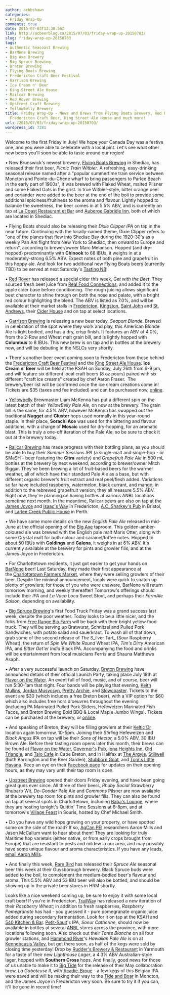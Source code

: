 ```yaml
---
author: acbbshawn
categories:
- Friday Wrap-Up
comments: true
date: 2015-07-03T13:30:56Z
link: http://acbeerblog.ca/2015/07/03/friday-wrap-up-20150703/
slug: friday-wrap-up-20150703
tags:
- Authentic Seacoast Brewing
- BarNone Brewing
- Big Axe Brewery
- Big Spruce Brewing
- Breton Brewing
- Flying Boats Brewing
- Fredericton Craft Beer Festival
- Garrison Brewing
- Ice Cream n' Beer
- King Street Ale House
- Railcar Brewing
- Red Rover Brewing
- Upstreet Craft Brewing
- YellowBelly Brewery
title: Friday Wrap-Up - News and Brews from Flying Boats Brewery, Red Rover, Garrison,
  Fredericton Craft Beer, King Street Ale House and much more!
url: /2015/07/03/friday-wrap-up-20150703/
wordpress_id: 7281
---
```


Welcome to the first Friday in July! We hope your Canada Day was a festive one, and you were able to celebrate with a local pint. Let's see what other new beers you'll soon be able to taste around our region!

• New Brunswick's newest brewery, [Flying Boats Brewing](https://www.facebook.com/pages/Flying-Boats-Brewing/1580598582194710) in Shediac, has released their first beer, _Picnic Train Witbier_. A refreshing, easy-drinking seasonal release named after a "popular summertime train service between Moncton and Pointe-du-Chene wharf to bring passengers to Parlee Beach in the early part of 1900s", it was brewed with Flaked Wheat, malted Pilsner and some Flaked Oats in the grist. In true Witbier-style, bitter orange peel and coriander were added to the beer at the end of the boil to provide some additional spiciness/fruitiness to the aroma and flavour. Lightly hopped to balance the sweetness, the beer comes in at 5.5% ABV, and is currently on tap at [La Coast Restaurant et Bar](https://www.facebook.com/pages/La-Coast-Restaurant-et-bar/223239781149406) and [Auberge Gabrièle Inn](http://www.aubergegabrieleinn.com/main.html), both of which are located in Shediac.

• Flying Boats should also be releasing their _Dixie Clipper IPA_ on tap in the near future. Continuing with the locally-named theme, Dixie Clipper refers to "one of the planes that flew into Shediac Bay during the 1920-30's as a weekly Pan Am flight from New York to Shediac, then onward to Europe and return", according to brewer/owner Marc Melanson. Hopped (and dry-hopped) predominantly with **Chinook** to 68 IBUs, it weighs in at a moderately-strong 6.5% ABV. Expect notes of both pine and grapefruit in this hoppy ale. And look for two additional new Flying Boats beers (currently TBD) to be served at next Saturday's [Tasting NB](https://www.facebook.com/events/1603537679923680/)!

• [Red Rover](http://www.redroverbrew.com/) has released a special cider this week, _Get with the Beet_. They sourced fresh beet juice from [Real Food Connections](http://www.realfoodconnections.ca/), and added it to the apple cider base before conditioning. The rough juicing allows significant beet character to shine through on both the nose and palate, with a bright red colour highlighting the blend. The ABV is listed as 7.0%, and will be available at their market stalls in [Fredericton](http://frederictonfarmersmarket.ca/), [Kingston](https://www.facebook.com/KingstonFarmersMarketNB), [Saint John](http://www.sjcitymarket.ca/main.html) and [St. Andrews](http://standrewsfarmersmarket.com/), their [Cider House](https://www.google.com/maps/place/Red+Rover+Brewing+Company/@45.950815,-66.68566,15z/data=!4m2!3m1!1s0x0:0x83c651056a244ac0?sa=X&ei=6EyVVaLLKtCWyASLh6jIAQ&ved=0CHUQ_BIwCg) and on tap at select locations.

• [Garrison Brewing](http://www.garrisonbrewing.com/) is releasing a new beer today, _Seaport Blonde_. Brewed in celebration of the spot where they work and play, this American Blonde Ale is light bodied, and has a dry, crisp finish. It features an ABV of 4.0%, from the 2-Row and Wheat malt grain bill, and is lightly hopped with **Columbus** to 8 IBUs. This new brew is on tap and in bottles at the brewery now, and will be debuting in the NSLCs very shortly.

• There's another beer event coming soon to Fredericton from those behind the [Fredericton Craft Beer Festival](http://www.frederictoncraftbeerfestival.com/) and the [King Street Ale House](http://thekingstreetalehouse.ca/). **Ice Cream n' Beer** will be held at the KSAH on Sunday, July 26th from 6-9 pm, and will feature six different local craft beers (8 oz pours) paired with six different "craft ice creams" created by chef Aaron Fraser.  The brewery/beer list will be confirmed once the ice cream creations come in! Tickets are $35 (taxes and fee included) and can be purchased now, [online](https://www.eventbrite.ca/e/ice-cream-n-beer-tickets-17604806450).

• [Yellowbelly](http://www.yellowbellybrewery.com/) Brewmaster Liam McKenna has put a different spin on the latest batch of their _YellowBelly Pale Ale_, on now at the brewery. The grain bill is the same, for 4.5% ABV, however McKenna has swapped out the traditional **Nugget** and **Cluster** hops used normally in this year-round staple. In their place, **Sorachi Ace** was used for the bittering and flavour additions, with a charge of **Mosaic** used for dry-hopping, for an aromatic blast. This is truly a one-off iteration of the Pale Ale, so be sure to check it out at the brewery today.

• [Railcar Brewing](http://railcarbrewing.com/) has made progress with their bottling plans, as you should be able to buy their _Summer Sessions IPA_ (a single-malt and single-hop - or SMaSH - beer featuring the **Citra** variety) and _Grapefruit Pale Ale_ in 500 mL bottles at the brewery by next weekend, according to brewer/owner Mitch Biggar. They've been brewing a lot of fruit-based beers for the warmer weather, all of which have their standard Pale Ale as a base, but with different organic brewer's fruit extract and real peel/flesh added. Variations so far have included raspberry, watermelon, black currant, and mango, in addition to the rebrewed grapefruit version; they all measure 5.5% ABV. Right now, they're planning on having bottles at various ANBL locations sometime next month. In the meantime, Railcar beers are also on tap at the [James Joyce](https://www.facebook.com/FoodatTheCrownDowntown) and [Isaac's Way](https://www.facebook.com/pages/Isaacs-Way-Restaurant/106892732679079?fref=ts) in Fredericton, [A.C. Sharkey's Pub](https://www.facebook.com/acsharkeyspub?fref=ts) in Bristol, and [Larlee Creek Public House](https://www.facebook.com/LarleeCreekPublicHouse?fref=ts) in Perth.

• We have some more details on the new _English Pale Ale_ released in mid-June at the official opening of the [Big Axe](https://www.facebook.com/BigAxeBrewery) taproom. This golden-amber-coloured ale was brewed with the English pale malt Maris Otter, along with some Crystal malt for both colour and caramel/toffee notes. Hopped to about 50 IBUs with **Goldings** and **Galena**, it weighs in at 6% ABV. It's currently available at the brewery for pints and growler fills, and at the James Joyce in Fredericton.

• For Charlottetown residents, it just got easier to get your hands on [BarNone](https://www.facebook.com/BarNone.Brewing) beer! Last Saturday, they made their first appearance at the [Charlottetown Farmers Market](http://charlottetownfarmersmarket.weebly.com/), where they were selling growlers of their beer. Despite the minimal announcement, locals were quick to snatch up plenty of growlers; for those of you who were unaware, BarNone will return tomorrow morning, and weekly thereafter! Tomorrow's offerings should include their _IPA_ and _La Vaca Loca_ Sweet Stout, and perhaps their _FarmAle Saison_, depending on availability.

• [Big Spruce Brewing](http://www.bigspruce.ca/)'s first Food Truck Friday was a grand success last week, despite the poor weather. Today looks to be a little nicer, and the folks from [Free Range Bio Farm](http://www.free-range-bio-farm.com/) will be back with their bright yellow food truck. They will be serving up Bratwurst, Schnitzel and Pulled Pork Sandwiches, with potato salad and sauerkraut. To wash all of that down, grab some of the second release of _The_ S_ilver Tart_ (Sour Raspberry Wheat), the return of _Spin Me White Round_ Wheat IPA, _Tim's Dirty_ American IPA, and _Bitter Get'er India_ Black IPA. Accompanying the food and drinks will be entertainment from local musicians Ferris and Shauna Matthews Asaph.

• After a very successful launch on Saturday, [Breton Brewing](http://bretonbrewing.ca/) have announced details of their official Launch Party, taking place July 18th at [Flavor on the Water](http://cbflavor.com/water/). An event full of food, music, and of course, beer will run 5:30-1am that night. Four bands will be playing that evening, [Keith Mullins](http://keithmullins.ca/), [Jordan Musycsyn](http://jordanmusycsyn.com/), [Pretty Archie](http://prettyarchie.com/), and [Slowcoaster](http://slowcoaster.co/). Tickets to the event are $30 (which includes a free Breton beer), with a VIP option for $60 which also includes free hors d'oeuvres throughout the evening (including PA Marinated Pulled Pork Sliders, Hefeweizen Marinated Fish Tacos, and Breton Brewing Bold BBQ & Local Maple Jumbo Wings). Tickets can be purchased at the brewery, or [online](https://www.eventbrite.com/e/breton-brewing-launch-party-tickets-17600930858).

• And speaking of Breton, they will be filling growlers at their [Keltic Dr](https://www.google.com/maps/place/364+Keltic+Dr,+Sydney,+NS+B1R+1V7,+Canada/@46.119256,-60.232343,17z/data=!3m1!4b1!4m2!3m1!1s0x4b67fb01bed49a87:0x10aa6086844c2f51) location again tomorrow, 10-5pm. Joining their _Stirling_ Hefeweizen and _Black Angus_ IPA on tap will be their _Sons of Hector,_ a 5.0% ABV, 30 IBU Brown Ale. Before their tasting room opens later this month, their brews can be found at [Flavor on the Water](http://cbflavor.com/water/), [Governor's Pub](http://governorseatery.com/), [Iona Heights Inn](http://www.ionaheightsinn.com/), [Old Triangle](http://www.oldtrianglesydneyns.com/welcome/), and [Talo Cafe](http://talocafebar.com/) in Cape Breton, and in Halifax at [The Argyle](http://theargyle.ca/), [Stillwell](http://www.barstillwell.com/) (both Barrington and the Beer Garden), [Stubborn Goat](http://www.stubborngoat.ca/halifax/), and [Tom's Little Havana](http://tomslittlehavana.wix.com/cafe). Keep an eye on their [Facebook page](https://www.facebook.com/bretonbrewing) for updates on their opening hours, as they may vary until their tap room is open.

• [Upstreet Brewing](http://upstreetcraftbrewing.com) opened their doors Friday evening, and have been going great guns ever since. All three of their beers, _Rhuby Social_ Strawberry Rhubarb Wit, _Do-Gooder_ Pale Ale and _Commons_ Pilsner are now available at the brewery tap room for pints and growler fills. They can also be found on tap at several spots in Charlottetown, including [Baba's Lounge](http://www.cedarseatery.com/babamain.html), where they are hosting tonight's Quittin' Time Sessions at 6-8pm, and at tomorrow's [Village Feast](http://villagefeast.ca/Home.html) in Souris, hosted by Chef Michael Smith.

• Do you have any wild hops growing on your property, or have spotted some on the side of the road? If so, [AgCan PEI](http://www.agr.gc.ca/eng/science-and-innovation/research-centres/atlantic-provinces/crops-and-livestock-research-centre/?id=1180557429228) researchers Aaron Mills and Jason McCallum want to hear about them! They are looking for truly Maritime hop varietals (either native, or from early crops brought from Europe) that are resistant to pests and mildew in our area, and may possibly have some unique flavour and aroma characteristics. If you have any leads, [email Aaron Mills](mailto:Aaron.Mills@agr.gc.ca).

• And finally this week, [Rare Bird](http://www.rarebirdbeer.com/) has released their _Spruce Ale_ seasonal beer this week at their Guysborough brewery. Black Spruce buds were added to the boil, to complement the medium-bodied beer's flavour and aroma. This 5.5% ABV and 53 IBU beer will also be bottled, and should be showing up in the private beer stores in HRM shortly.

Looks like a nice weekend coming up, be sure to enjoy it with some local craft beer! If you're in Fredericton, [TrailWay](https://www.facebook.com/trailwaybrewing) has released a new iteration of their _Raspberry Wheat_; in addition to fresh raspberries, _Raspberry Pomegranate_ has had - you guessed it - pure pomegranate organic juice added during secondary fermentation. Look for it on tap at the KSAH and [540 Kitchen & Bar](https://www.facebook.com/540kitchenandbar). [Petit-Sault](http://petitsault.com/en/)'s IPA, _Soeur Catherine_, should now be available in bottles at several [ANBL](http://www.nbliquor.com/Home/ProductDetails/4651) stores across the province, with more locations following soon. Also check out their _Tante Blanche_ on all four growler stations, and [Hammond River](https://www.facebook.com/hammondriverbrewery)'s _Hawaiian Pale Ale_ is on at [Kennebcasis Valley](http://www.nbliquor.com/Home/Stores?StoreSearch=Kennebecasis+Valley), but get there soon, as half of the kegs were sold by closing time yesterday! Drop by [Rudder's Brewery & Restaurant](http://www.ruddersbrewpub.com/) in Yarmouth for a taste of their new _Lighthouse Lager_, a 4.3% ABV Australian-style lager, hopped with **Southern Cross** hops. And finally, good news for those of us unable to make it to [Big Tide](https://www.facebook.com/pages/Big-Tide-Brewing-Co/301456876447) for the release of their May collaboration brew, _La Gaboteuse II_, with [Acadie-Broue](https://www.facebook.com/pages/Acadie-Broue/176759632361301) - a few kegs of this Belgian IPA were saved and will be making their way to the [Tide and Boar](http://www.tideandboar.com/) in Moncton, and the James Joyce in Fredericton very soon. Be sure to try it if you can, it'll be gone in record time!
